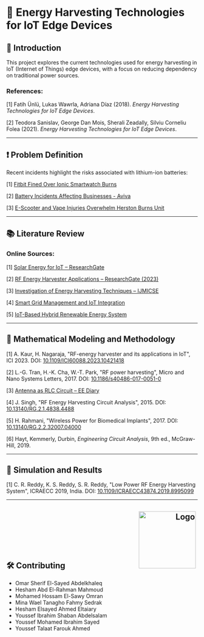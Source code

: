 # 📡 Energy Harvesting Technologies for IoT Edge Devices

## 📖 Introduction

This project explores the current technologies used for energy harvesting in IoT (Internet of Things) edge devices, with a focus on reducing dependency on traditional power sources. 

### References:
[1] Fatih Ünlü, Lukas Wawrla, Adriana Díaz (2018). *Energy Harvesting Technologies for IoT Edge Devices*.

[2] Teodora Sanislav, George Dan Mois, Sherali Zeadally, Silviu Corneliu Folea (2021). *Energy Harvesting Technologies for IoT Edge Devices*.

---

## ❗ Problem Definition

Recent incidents highlight the risks associated with lithium-ion batteries:

[1] [Fitbit Fined Over Ionic Smartwatch Burns](https://www.theverge.com/2025/1/23/24350413/fitbit-fine-ionic-smartwatch-burns)

[2] [Battery Incidents Affecting Businesses - Aviva](https://gcs.aviva.com/en-gb/news/Lithium-ion-battery-incidents-affect-more-than-half-of-businesses/)

[3] [E-Scooter and Vape Injuries Overwhelm Herston Burns Unit](https://wilstongrangenews.com.au/herston-burns-unit-overwhelmed-by-e-scooter-and-vape-injuries/)

---

## 📚 Literature Review

### Online Sources:
[1] [Solar Energy for IoT – ResearchGate](https://www.researchgate.net/search.Search.html?query=Solar+Energy+for+IoT&type=publication)

[2] [RF Energy Harvester Applications – ResearchGate (2023)](https://www.researchgate.net/publication/378082885_RF%20Energy_Harvester_and_Its_Applications_in_IoT_A_Review)

[3] [Investigation of Energy Harvesting Techniques – IJMICSE](https://international.aritekin.or.id/index.php/IJMICSE/article/view/71)

[4] [Smart Grid Management and IoT Integration](https://internationalpubls.com/index.php/pmj/article/view/1866)

[5] [IoT-Based Hybrid Renewable Energy System](https://www.researchgate.net/publication/353611601_IoT%20Based_Hybrid_Renewable_Energy_System_for_Smart_Campus)

---

## 📐 Mathematical Modeling and Methodology

[1] A. Kaur, H. Nagaraja, "RF-energy harvester and its applications in IoT", ICI 2023. DOI: [10.1109/ICI60088.2023.10421418](https://doi.org/10.1109/ICI60088.2023.10421418)

[2] L.-G. Tran, H.-K. Cha, W.-T. Park, "RF power harvesting", Micro and Nano Systems Letters, 2017. DOI: [10.1186/s40486-017-0051-0](https://doi.org/10.1186/s40486-017-0051-0)

[3] [Antenna as RLC Circuit – EE Diary](https://www.ee-diary.com/2023/06/how-antenna-as-rlc-circuit-works.html)

[4] J. Singh, "RF Energy Harvesting Circuit Analysis", 2015. DOI: [10.13140/RG.2.1.4838.4488](https://doi.org/10.13140/RG.2.1.4838.4488)

[5] H. Rahmani, "Wireless Power for Biomedical Implants", 2017. DOI: [10.13140/RG.2.2.32007.04000](https://doi.org/10.13140/RG.2.2.32007.04000)

[6] Hayt, Kemmerly, Durbin, *Engineering Circuit Analysis*, 9th ed., McGraw-Hill, 2019.

---

## 🧪 Simulation and Results

[1] C. R. Reddy, K. S. Reddy, S. R. Reddy, "Low Power RF Energy Harvesting System", ICRAECC 2019, India. DOI: [10.1109/ICRAECC43874.2019.8995099](https://doi.org/10.1109/ICRAECC43874.2019.8995099)

---

<h2>
  <span style="display: inline-block; width: calc(100% - 160px);">🛠️ Contributing</span>
  <span style="display: inline-block; width: 150px; text-align: right;">
    <img src="Logo.png" alt="Logo" width="150">
  </span>
</h2>

- Omar Sherif El-Sayed Abdelkhaleq  
- Hesham Abd El-Rahman Mahmoud  
- Mohamed Hossam El-Sawy Omran  
- Mina Wael Tanagho Fahmy Sedrak  
- Hesham Elsayed Ahmed Eltaiary  
- Youssef Ibrahim Shaban Abdelsalam  
- Youssef Mohamed Ibrahim Sayed  
- Youssef Talaat Farouk Ahmed
